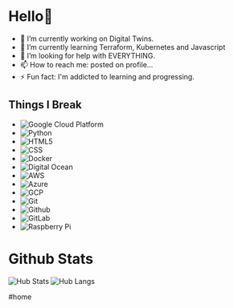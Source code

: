 # Hello👋

- 🔭 I’m currently working on Digital Twins. 
- 🌱 I’m currently learning Terraform, Kubernetes and Javascript
- 🤔 I’m looking for help with EVERYTHING. 
- 📫 How to reach me: posted on profile...
- ⚡ Fun fact: I'm addicted to learning and progressing. 

## Things I Break

 - <img alt="Google Cloud Platform" src="https://img.shields.io/badge/-Google_Cloud_Platform-1a73e8?style=flat-square&logo=google-cloud&logoColor=white" />
 - <img alt="Python" src="https://img.shields.io/badge/-Python-black?style=flat-square&logo=Python"/>
 - <img alt="HTML5" src="https://img.shields.io/badge/-HTML5-E34F26?style=flat-square&logo=html5&logoColor=white"/>
 - <img alt="CSS" src="https://img.shields.io/badge/-CSS3-1572B6?style=flat-square&logo=css3"/>
 - <img alt="Docker" src="https://img.shields.io/badge/-Docker-black?style=flat-square&logo=docker"/>
 - <img alt="Digital Ocean" src="https://img.shields.io/badge/-Digital%20Ocean-darkblue?style=flat-square&logo=digitalocean"/>
 - <img alt="AWS" src="https://img.shields.io/badge/Amazon%20AWS-232F3E?style=flat-square&logo=amazon-aws"/>
 - <img alt="Azure" src="https://img.shields.io/badge/Microsoft%20Azure-232F7E?style=flat-square&logo=microsoft-azure"/>
 - <img alt="GCP" src="https://img.shields.io/badge/Google%20Cloud-black?style=flat-square&logo=google-cloud"/>
 - <img alt="Git" src="https://img.shields.io/badge/-Git-black?style=flat-square&logo=git"/>
 - <img alt="Github" src="https://img.shields.io/badge/-GitHub-181717?style=flat-square&logo=github"/>
 - <img alt="GitLab" src="https://img.shields.io/badge/-GitLab-FCA121?style=flat-square&logo=gitlab"/>
 - <img alt="Raspberry Pi" src="https://img.shields.io/badge/-Raspberry%20Pi-C51A4A?style=flat-square&logo=Raspberry-Pi"/>

# Github Stats
![Hub Stats](https://github-readme-stats.vercel.app/api?username=ospf2fullstack&show_icons=true&hide_title=true&theme=solarized-dark&count_private=true&hide=stars)
![Hub Langs](https://github-readme-stats.vercel.app/api/top-langs/?username=ospf2fullstack&hide=TeX&layout=compact)


#home 